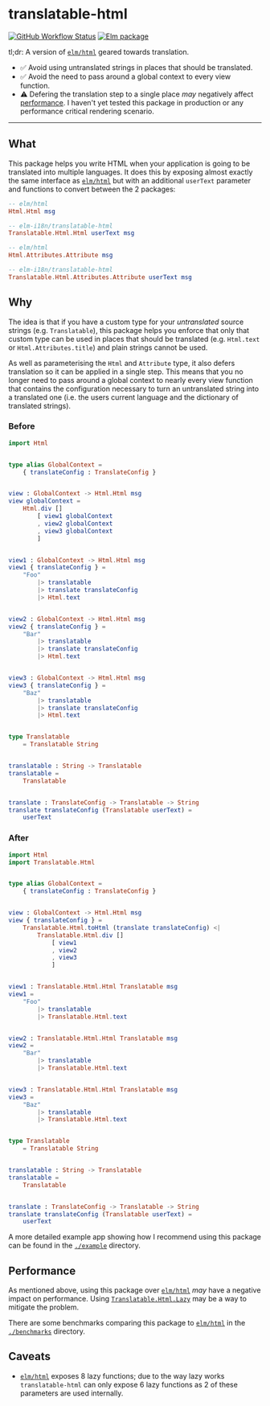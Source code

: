 # translatable-html

[![GitHub Workflow Status](https://img.shields.io/github/actions/workflow/status/elm-i18n/translatable-html/CI.yaml?branch=main&style=flat-square)](https://github.com/elm-i18n/translatable-html/actions/workflows/CI.yaml)
[![Elm package](https://img.shields.io/elm-package/v/elm-i18n/translatable-html?style=flat-square)](https://package.elm-lang.org/packages/elm-i18n/translatable-html/latest)

tl;dr: A version of [`elm/html`][elm/html] geared towards translation.

- :white_check_mark: Avoid using untranslated strings in places that should be translated.
- :white_check_mark: Avoid the need to pass around a global context to every view function.
- :warning: Defering the translation step to a single place _may_ negatively affect [performance](#performance). I haven't yet tested this package in production or any performance critical rendering scenario.

---

## What

This package helps you write HTML when your application is going to be translated into multiple languages.
It does this by exposing almost exactly the same interface as [`elm/html`][elm/html] but with an additional `userText` parameter and functions to convert between the 2 packages:

```elm
-- elm/html
Html.Html msg

-- elm-i18n/translatable-html
Translatable.Html.Html userText msg
```

```elm
-- elm/html
Html.Attributes.Attribute msg

-- elm-i18n/translatable-html
Translatable.Html.Attributes.Attribute userText msg
```


## Why

The idea is that if you have a custom type for your _untranslated_ source strings (e.g. `Translatable`), this package helps you enforce that only that custom type can be used in places that should be translated (e.g. `Html.text` or `Html.Attributes.title`) and plain strings cannot be used.

As well as parameterising the `Html` and `Attribute` type, it also defers translation so it can be applied in a single step. This means that you no longer need to pass around a global context to nearly every view function that contains the configuration necessary to turn an untranslated string into a translated one (i.e. the users current language and the dictionary of translated strings).


### Before

```elm
import Html


type alias GlobalContext = 
    { translateConfig : TranslateConfig }


view : GlobalContext -> Html.Html msg
view globalContext =
    Html.div [] 
        [ view1 globalContext
        , view2 globalContext
        , view3 globalContext
        ]


view1 : GlobalContext -> Html.Html msg
view1 { translateConfig } =
    "Foo"
        |> translatable
        |> translate translateConfig
        |> Html.text


view2 : GlobalContext -> Html.Html msg
view2 { translateConfig } =
    "Bar"
        |> translatable
        |> translate translateConfig
        |> Html.text


view3 : GlobalContext -> Html.Html msg
view3 { translateConfig } =
    "Baz"
        |> translatable
        |> translate translateConfig
        |> Html.text


type Translatable
    = Translatable String


translatable : String -> Translatable
translatable =
    Translatable


translate : TranslateConfig -> Translatable -> String
translate translateConfig (Translatable userText) =
    userText
```


### After

```elm
import Html
import Translatable.Html


type alias GlobalContext = 
    { translateConfig : TranslateConfig }


view : GlobalContext -> Html.Html msg
view { translateConfig } =
    Translatable.Html.toHtml (translate translateConfig) <|
        Translatable.Html.div [] 
            [ view1
            , view2
            , view3
            ]


view1 : Translatable.Html.Html Translatable msg
view1 =
    "Foo"
        |> translatable
        |> Translatable.Html.text


view2 : Translatable.Html.Html Translatable msg
view2 =
    "Bar"
        |> translatable
        |> Translatable.Html.text


view3 : Translatable.Html.Html Translatable msg
view3 =
    "Baz"
        |> translatable
        |> Translatable.Html.text


type Translatable
    = Translatable String


translatable : String -> Translatable
translatable =
    Translatable


translate : TranslateConfig -> Translatable -> String
translate translateConfig (Translatable userText) =
    userText
```

A more detailed example app showing how I recommend using this package can be found in the [`./example`](./example) directory.


## Performance

As mentioned above, using this package over [`elm/html`][elm/html] _may_ have a negative impact on performance. 
Using [`Translatable.Html.Lazy`](https://package.elm-lang.org/packages/elm-i18n/translatable-html/latest/Translatable-Html-Lazy) may be a way to mitigate the problem.

There are some benchmarks comparing this package to [`elm/html`][elm/html] in the [`./benchmarks`](./benchmarks) directory.


## Caveats

- [`elm/html`][elm/html] exposes 8 lazy functions; due to the way lazy works `translatable-html` can only expose 6 lazy functions as 2 of these parameters are used internally.


<!-- refs -->

[elm/html]: https://package.elm-lang.org/packages/elm/html/latest/
